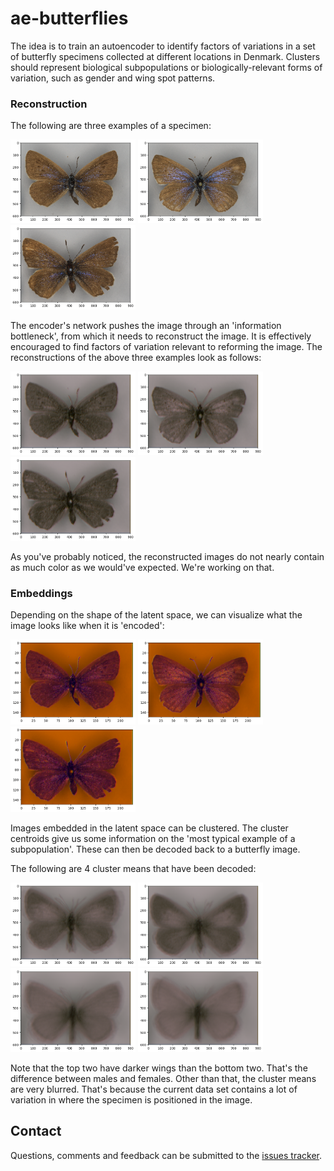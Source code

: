 # ae-butterflies

The idea is to train an autoencoder to identify factors of variations in a set of butterfly specimens collected at different locations in Denmark. Clusters should represent biological subpopulations or biologically-relevant forms of variation, such as gender and wing spot patterns.

### Reconstruction

The following are three examples of a specimen:

<img src="images/original_00.png" width="200px" /> <img src="images/original_01.png" width="200px" /> <img src="images/original_02.png" width="200px" />

The encoder's network pushes the image through an 'information bottleneck', from which it needs to reconstruct the image. It is effectively encouraged to find factors of variation relevant to reforming the image.
The reconstructions of the above three examples look as follows:

<img src="images/reconstructed_00.png" width="200px" /> <img src="images/reconstructed_01.png" width="200px" /> <img src="images/reconstructed_02.png" width="200px" />

As you've probably noticed, the reconstructed images do not nearly contain as much color as we would've expected. We're working on that.

### Embeddings

Depending on the shape of the latent space, we can visualize what the image looks like when it is 'encoded':

<img src="images/encoded_00.png" width="200px" /> <img src="images/encoded_01.png" width="200px" /> <img src="images/encoded_02.png" width="200px" />

Images embedded in the latent space can be clustered. The cluster centroids give us some information on the 'most typical example of a subpopulation'. These can then be decoded back to a butterfly image.

The following are 4 cluster means that have been decoded:

<img src="images/decoded_cluster-mean_00.png" width="200px" /> <img src="images/decoded_cluster-mean_03.png" width="200px" />
<img src="images/decoded_cluster-mean_01.png" width="200px" /> <img src="images/decoded_cluster-mean_02.png" width="200px" />


Note that the top two have darker wings than the bottom two. That's the difference between males and females. Other than that, the cluster means are very blurred. That's because the current data set contains a lot of variation in where the specimen is positioned in the image.

## Contact

Questions, comments and feedback can be submitted to the [issues tracker](https://github.com/wmkouw/ae-butterflies/issues).